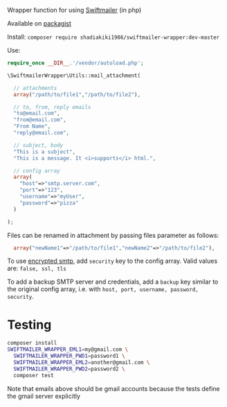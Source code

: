 Wrapper function for using [Swiftmailer](http://swiftmailer.org/) (in php)

Available on [packagist](https://packagist.org/packages/shadiakiki1986/swiftmailer-wrapper)

Install: `composer require shadiakiki1986/swiftmailer-wrapper:dev-master`

Use:
```php
require_once __DIR__.'/vendor/autoload.php';

\SwiftmailerWrapper\Utils::mail_attachment(

  // attachments
  array("/path/to/file1","/path/to/file2"),

  // to, from, reply emails
  "to@email.com",
  "from@email.com",
  "From Name",
  "reply@email.com",

  // subject, body
  "This is a subject",
  "This is a message. It <i>supports</i> html.",

  // config array
  array(
    "host"=>"smtp.server.com",
    "port"=>"123",
    "username"=>"myUser",
    "password"=>"pizza"
  )

);
```

Files can be renamed in attachment by passing files parameter as follows:
```php
  array("newName1"=>"/path/to/file1","newName2"=>"/path/to/file2"),
```

To use [encrypted smtp](http://swiftmailer.org/docs/sending.html#encrypted-smtp), add `security` key to the config array. Valid values are: `false, ssl, tls`

To add a backup SMTP server and credentials, add a `backup` key similar to the original config array, i.e. with `host, port, username, password, security`.

# Testing
```bash
composer install
SWIFTMAILER_WRAPPER_EML1=my@gmail.com \
  SWIFTMAILER_WRAPPER_PWD1=password1 \
  SWIFTMAILER_WRAPPER_EML2=another@gmail.com \
  SWIFTMAILER_WRAPPER_PWD2=password2 \
  composer test
```

Note that emails above should be gmail accounts because the tests define the gmail server explicitly
